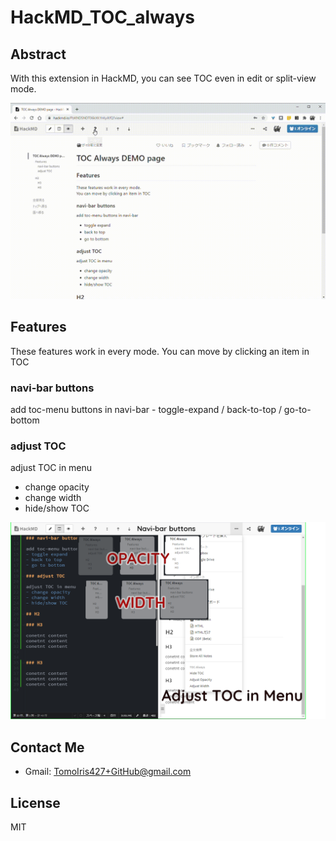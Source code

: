 # HackMD_TOC_always

## Abstract

With this extension in HackMD, you can see TOC even in edit or split-view mode.

![](img/HackMDtoc_gif.gif)

## Features
These features work in every mode.
You can move by clicking an item in TOC

### navi-bar buttons
add toc-menu buttons in navi-bar
    - toggle-expand / back-to-top / go-to-bottom

### adjust TOC
adjust TOC in menu
- change opacity
- change width
- hide/show TOC

![](img/HackMDTOC_ss3.png)


## Contact Me

- Gmail: TomoIris427+GitHub@gmail.com

## License

MIT
